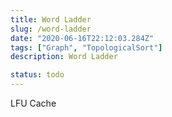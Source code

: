 ```yaml
---
title: Word Ladder
slug: /word-ladder
date: "2020-06-16T22:12:03.284Z"
tags: ["Graph", "TopologicalSort"]
description: Word Ladder

status: todo
---
```


LFU Cache
